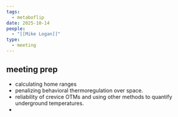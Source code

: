 ```yaml
---
tags:
  - metaboflip
date: 2025-10-14
people:
  - "[[Mike Logan]]"
type:
  - meeting
---
```

## meeting prep
-  calculating home ranges 
- penalizing behavioral thermoregulation over space. 
- reliability of crevice OTMs and using other methods to quantify underground temperatures. 
- 